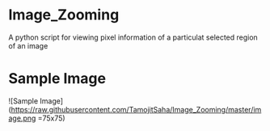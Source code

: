 # Image_Zooming
A python script for viewing pixel information of a particulat selected region of an image

# Sample Image
![Sample Image](https://raw.githubusercontent.com/TamojitSaha/Image_Zooming/master/image.png =75x75)
